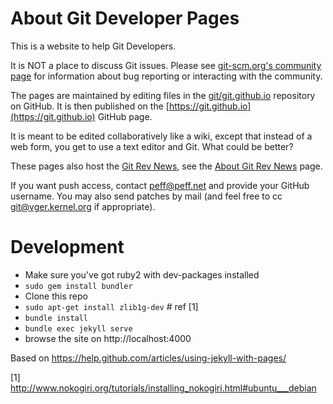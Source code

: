 # About Git Developer Pages

This is a website to help Git Developers.

It is NOT a place to discuss Git issues. Please see
[git-scm.org's community page](https://git-scm.com/community)
for information about bug reporting or interacting with the
community.

The pages are maintained by editing files in the
[git/git.github.io](https://github.com/git/git.github.io) repository on
GitHub. It is then published on the
[https://git.github.io](https://git.github.io) GitHub page.

It is meant to be edited collaboratively like a wiki, except that
instead of a web form, you get to use a text editor and Git. What could
be better?

These pages also host the [Git Rev News](https://git.github.io/rev_news/),
see the [About Git Rev News](https://git.github.io/rev_news/rev_news/) page.

If you want push access, contact peff@peff.net and provide your GitHub
username. You may also send patches by mail (and feel free to cc
git@vger.kernel.org if appropriate).


# Development

* Make sure you've got ruby2 with dev-packages installed
* `sudo gem install bundler`
* Clone this repo
* `sudo apt-get install zlib1g-dev` # ref [1]
* `bundle install`
* `bundle exec jekyll serve`
* browse the site on http://localhost:4000

Based on https://help.github.com/articles/using-jekyll-with-pages/

[1] http://www.nokogiri.org/tutorials/installing_nokogiri.html#ubuntu___debian

